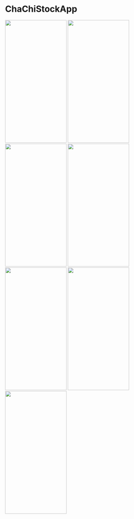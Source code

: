 # ChaChiStockApp


<img src = "https://user-images.githubusercontent.com/105845393/223953491-4098e6f7-a914-4900-bd6a-f97f44bf02a2.png" width = "200" height = "400"> <img src = "https://user-images.githubusercontent.com/105845393/223953499-040f9f5c-dba8-4de7-a832-036504d01ee7.png" width = "200" height = "400">
<img src = "https://user-images.githubusercontent.com/105845393/223953505-aee086f5-0ea8-4f6d-b7a1-1f5d3a162556.png" width = "200" height = "400"> 
<img src = "https://user-images.githubusercontent.com/105845393/223953528-ece7c5a7-dfb9-4e2e-88f2-fc53be7fc4bb.png" width = "200" height = "400"> <img src = "https://user-images.githubusercontent.com/105845393/223953538-94f715e6-6252-4787-9981-f5724b0d64b7.png" width = "200" height = "400">
<img src = "https://user-images.githubusercontent.com/105845393/223953545-2e170d7e-e0d5-4b1a-b11e-d7f55e8d071a.png" width = "200" height = "400"> <img src = "https://user-images.githubusercontent.com/105845393/223953557-524625b3-2ee6-4df4-a839-b3ab0cc4adfd.png" width = "200" height = "400">

